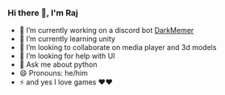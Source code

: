 ### Hi there 👋, I'm Raj

- 🔭 I’m currently working on a discord bot [DarkMemer](https://github.com/rajkhare05/darkmemer)
- 🌱 I’m currently learning unity
- 👯 I’m looking to collaborate on media player and 3d models
- 🤔 I’m looking for help with UI
- 💬 Ask me about python
- 😄 Pronouns: he/him
- ⚡ and yes I love games ❤️❤️
